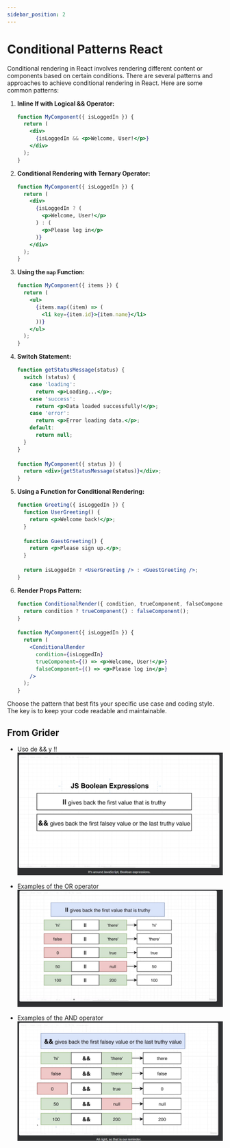 ```yaml
---
sidebar_position: 2
---
```


# Conditional Patterns React

Conditional rendering in React involves rendering different content or components based on certain conditions. There are several patterns and approaches to achieve conditional rendering in React. Here are some common patterns:

1. **Inline If with Logical && Operator:**

   ```jsx
   function MyComponent({ isLoggedIn }) {
     return (
       <div>
         {isLoggedIn && <p>Welcome, User!</p>}
       </div>
     );
   }
   ```

2. **Conditional Rendering with Ternary Operator:**

   ```jsx
   function MyComponent({ isLoggedIn }) {
     return (
       <div>
         {isLoggedIn ? (
           <p>Welcome, User!</p>
         ) : (
           <p>Please log in</p>
         )}
       </div>
     );
   }
   ```

3. **Using the `map` Function:**

   ```jsx
   function MyComponent({ items }) {
     return (
       <ul>
         {items.map((item) => (
           <li key={item.id}>{item.name}</li>
         ))}
       </ul>
     );
   }
   ```

4. **Switch Statement:**

   ```jsx
   function getStatusMessage(status) {
     switch (status) {
       case 'loading':
         return <p>Loading...</p>;
       case 'success':
         return <p>Data loaded successfully!</p>;
       case 'error':
         return <p>Error loading data.</p>;
       default:
         return null;
     }
   }

   function MyComponent({ status }) {
     return <div>{getStatusMessage(status)}</div>;
   }
   ```

5. **Using a Function for Conditional Rendering:**

   ```jsx
   function Greeting({ isLoggedIn }) {
     function UserGreeting() {
       return <p>Welcome back!</p>;
     }

     function GuestGreeting() {
       return <p>Please sign up.</p>;
     }

     return isLoggedIn ? <UserGreeting /> : <GuestGreeting />;
   }
   ```

6. **Render Props Pattern:**

   ```jsx
   function ConditionalRender({ condition, trueComponent, falseComponent }) {
     return condition ? trueComponent() : falseComponent();
   }

   function MyComponent({ isLoggedIn }) {
     return (
       <ConditionalRender
         condition={isLoggedIn}
         trueComponent={() => <p>Welcome, User!</p>}
         falseComponent={() => <p>Please log in</p>}
       />
     );
   }
   ```

Choose the pattern that best fits your specific use case and coding style. The key is to keep your code readable and maintainable.

## From Grider

- Uso de && y !!
![eventHandlers](../../src/images/041%20como%20funciona%20&&%20en%20javascript.jpg)

- Examples of the OR operator
![ORoperator](../../src/images/042%20examples%20of%20the%20and%20operator.jpg)

- Examples of the AND operator
![ANDoperator](../../src/images/043%20examples%20of%20the%20or%20operator.jpg)
